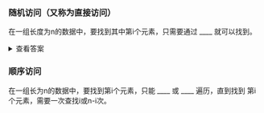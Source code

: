 ### 随机访问（又称为直接访问）
在一组长度为n的数据中，要找到其中第i个元素，只需要通过 ____ 就可以找到。

<details>
<summary>查看答案</summary>
<pre>
下标i
</pre>
</details>

### 顺序访问
在一组长为n的数据中，要找到第i个元素，只能 ____ 或 ____ 遍历，直到找到
第i个元素，需要一次查找i或n-i次。